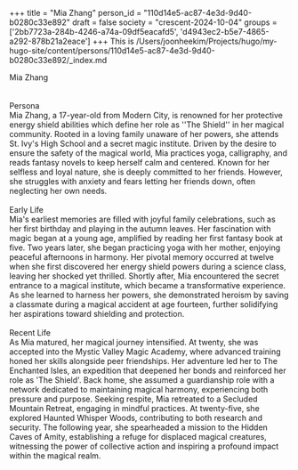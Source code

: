 +++
title = "Mia Zhang"
person_id = "110d14e5-ac87-4e3d-9d40-b0280c33e892"
draft = false
society = "crescent-2024-10-04"
groups = ['2bb7723a-284b-4246-a74a-09df5eacafd5', 'd4943ec2-b5e7-4865-a292-878b21a2eace']
+++
This is /Users/joonheekim/Projects/hugo/my-hugo-site/content/persons/110d14e5-ac87-4e3d-9d40-b0280c33e892/_index.md

<div class="h1_1_right">Mia Zhang</div><br>
<br>
<div class="h2">Persona</div><div class="plain">Mia Zhang, a 17-year-old from Modern City, is renowned for her protective energy shield abilities which define her role as ''The Shield'' in her magical community. Rooted in a loving family unaware of her powers, she attends St. Ivy's High School and a secret magic institute. Driven by the desire to ensure the safety of the magical world, Mia practices yoga, calligraphy, and reads fantasy novels to keep herself calm and centered. Known for her selfless and loyal nature, she is deeply committed to her friends. However, she struggles with anxiety and fears letting her friends down, often neglecting her own needs. </div><br>
<div class="h2">Early Life</div><div class="plain">Mia's earliest memories are filled with joyful family celebrations, such as her first birthday and playing in the autumn leaves. Her fascination with magic began at a young age, amplified by reading her first fantasy book at five. Two years later, she began practicing yoga with her mother, enjoying peaceful afternoons in harmony. Her pivotal memory occurred at twelve when she first discovered her energy shield powers during a science class, leaving her shocked yet thrilled. Shortly after, Mia encountered the secret entrance to a magical institute, which became a transformative experience. As she learned to harness her powers, she demonstrated heroism by saving a classmate during a magical accident at age fourteen, further solidifying her aspirations toward shielding and protection.
</div><br>
<div class="h2">Recent Life</div><div class="plain">As Mia matured, her magical journey intensified. At twenty, she was accepted into the Mystic Valley Magic Academy, where advanced training honed her skills alongside peer friendships. Her adventure led her to The Enchanted Isles, an expedition that deepened her bonds and reinforced her role as 'The Shield'. Back home, she assumed a guardianship role with a network dedicated to maintaining magical harmony, experiencing both pressure and purpose. Seeking respite, Mia retreated to a Secluded Mountain Retreat, engaging in mindful practices. At twenty-five, she explored Haunted Whisper Woods, contributing to both research and security. The following year, she spearheaded a mission to the Hidden Caves of Amity, establishing a refuge for displaced magical creatures, witnessing the power of collective action and inspiring a profound impact within the magical realm. 
</div><br>
